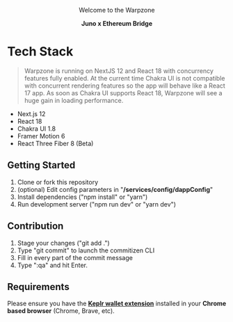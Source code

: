 <p align="center">
    Welcome to the Warpzone
</p>
<p align="center">
    <b>Juno x Ethereum Bridge </b>
</p>

# Tech Stack

> Warpzone is running on NextJS 12 and React 18 with concurrency
> features fully enabled. At the current time Chakra UI is not
> compatible with concurrent rendering features so the app will behave
> like a React 17 app. As soon as Chakra UI supports React 18, Warpzone
> will see a huge gain in loading performance.

- Next.js 12
- React 18
- Chakra UI 1.8
- Framer Motion 6
- React Three Fiber 8 (Beta)

## Getting Started

1. Clone or fork this repository
2. (optional) Edit config parameters in "**/services/config/dappConfig**"
3. Install dependencies ("npm install" or "yarn")
4. Run development server ("npm run dev" or "yarn dev")

## Contribution

1. Stage your changes ("git add .")
2. Type "git commit" to launch the commitizen CLI
3. Fill in every part of the commit message
4. Type ":qa" and hit Enter.

## Requirements

Please ensure you have the [**Keplr wallet extension**](https://chrome.google.com/webstore/detail/keplr/dmkamcknogkgcdfhhbddcghachkejeap) installed in your **Chrome based browser** (Chrome, Brave, etc).
